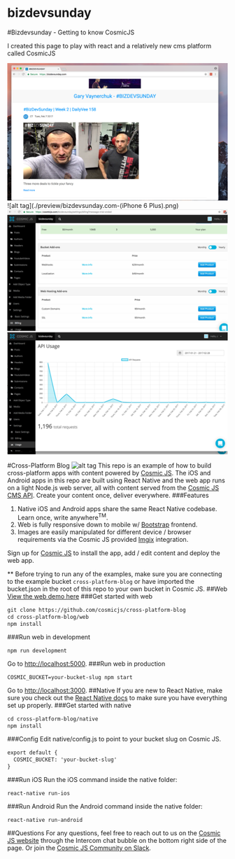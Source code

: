 # bizdevsunday


#Bizdevsunday - Getting to know CosmicJS

I created this page to play with react and a relatively new cms platform called CosmicJS


![alt tag](./preview/bizdevsunday.com-web.png)
![alt tag](./preview/bizdevsunday.com-(iPhone 6 Plus).png)
![alt tag](./preview/cosmicjs-dashboard.png)
![alt tag](./preview/cosmicjs-usage.png)

#Cross-Platform Blog
![alt tag](https://cosmicjs.com/uploads/21e23d30-8076-11e6-a994-973764f7d6d1-cross-platform-blog.jpg)
This repo is an example of how to build cross-platform apps with content powered by [Cosmic JS](https://cosmicjs.com). The iOS and Android apps in this repo are built using React Native and the web app runs on a light Node.js web server, all with content served from the [Cosmic JS CMS API](https://cosmicjs.com).  Create your content once, deliver everywhere.
###Features
1. Native iOS and Android apps share the same React Native codebase.  Learn once, write anywhere<sup>TM</sup>.
2. Web is fully responsive down to mobile w/ [Bootstrap](http://getbootstrap.com) frontend.<br />
3. Images are easily manipulated for different device / browser requirements via the Cosmic JS provided [Imgix](https://www.imgix.com/) integration.

Sign up for [Cosmic JS](https://cosmicjs.com) to install the app, add / edit content and deploy the web app.

** Before trying to run any of the examples, make sure you are connecting to the example bucket `cross-platform-blog` or have imported the bucket.json in the root of this repo to your own bucket in Cosmic JS.
##Web
[View the web demo here](https://cosmicjs.com/apps/cross-platform-blog/demo)
###Get started with web
```
git clone https://github.com/cosmicjs/cross-platform-blog
cd cross-platform-blog/web
npm install
```
###Run web in development
```
npm run development
```
Go to [http://localhost:5000](http://localhost:5000).
###Run web in production
```
COSMIC_BUCKET=your-bucket-slug npm start
```
Go to [http://localhost:3000](http://localhost:3000).
##Native
If you are new to React Native, make sure you check out the [React Native docs](https://facebook.github.io/react-native/) to make sure you have everything set up properly.
###Get started with native
```
cd cross-platform-blog/native
npm install
```
###Config
Edit native/config.js to point to your bucket slug on Cosmic JS.
```
export default {
  COSMIC_BUCKET: 'your-bucket-slug'
}
```
###Run iOS
Run the iOS command inside the native folder:
```
react-native run-ios
```
###Run Android
Run the Android command inside the native folder:
```
react-native run-android
```
##Questions
For any questions, feel free to reach out to us on the [Cosmic JS website](https://cosmicjs.com/) through the Intercom chat bubble on the bottom right side of the page.  Or join the [Cosmic JS Community on Slack](https://cosmicjs.com/community).
